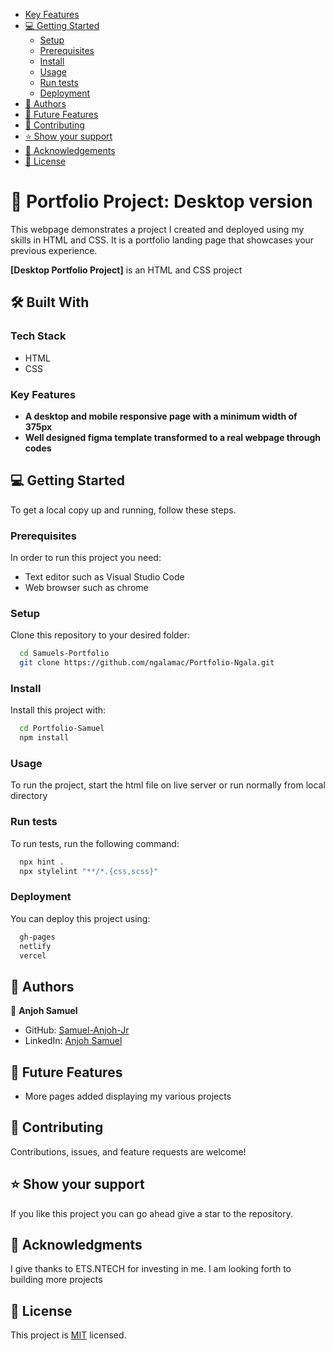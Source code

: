 - [Key Features](#key-features)
- [💻 Getting Started](#getting-started)
  - [Setup](#setup)
  - [Prerequisites](#prerequisites)
  - [Install](#install)
  - [Usage](#usage)
  - [Run tests](#run-tests)
  - [Deployment](#deployment)
- [👥 Authors](#authors)
- [🔭 Future Features](#future-features)
- [🤝 Contributing](#contributing)
- [⭐️ Show your support](#support)
- [🙏 Acknowledgements](#acknowledgements)
- [📝 License](#license)

# 📖 Portfolio Project: Desktop version<a name="about-project"></a>

This webpage demonstrates a project I created and deployed using my skills in HTML and CSS. It is a portfolio landing page that showcases your previous experience.

**[Desktop Portfolio Project]** is an HTML and CSS project

## 🛠 Built With <a name="built-with"></a>

### Tech Stack <a name="tech-stack"></a>

- HTML
- CSS

### Key Features <a name="key-features"></a>
- **A desktop and mobile responsive page with a minimum width of 375px**
- **Well designed figma template transformed to a real webpage through codes**

## 💻 Getting Started <a name="getting-started"></a>

To get a local copy up and running, follow these steps.

### Prerequisites

In order to run this project you need:

- Text editor such as Visual Studio Code
- Web browser such as chrome

### Setup

Clone this repository to your desired folder:

```sh
  cd Samuels-Portfolio
  git clone https://github.com/ngalamac/Portfolio-Ngala.git
```

### Install

Install this project with:

```sh
  cd Portfolio-Samuel
  npm install
```

### Usage

To run the project, start the html file on live server or run normally from local directory

### Run tests

To run tests, run the following command:
```sh
  npx hint .
  npx stylelint "**/*.{css,scss}"
```

### Deployment

You can deploy this project using:

```sh
  gh-pages
  netlify
  vercel
```

## 👥 Authors <a name="authors"></a>

👤 **Anjoh Samuel**

- GitHub: [Samuel-Anjoh-Jr](https://github.com/Samuel-Anjoh-Jr)
- LinkedIn: [Anjoh Samuel](https://www.linkedin.com/in/Anjoh-Samuel-341946302/)

## 🔭 Future Features <a name="future-features"></a>

- More pages added displaying my various projects

## 🤝 Contributing <a name="contributing"></a>

Contributions, issues, and feature requests are welcome!

## ⭐️ Show your support <a name="support"></a>

If you like this project you can go ahead give a star to the repository.


## 🙏 Acknowledgments <a name="acknowledgements"></a>

I give thanks to ETS.NTECH for investing in me. I am looking forth to building more projects

## 📝 License <a name="license"></a>

This project is [MIT](./MIT.md) licensed.
